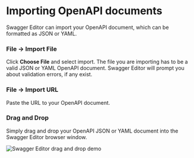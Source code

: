 # Importing OpenAPI documents

Swagger Editor can import your OpenAPI document, which can be formatted as JSON or YAML.

### File → Import File

Click **Choose File** and select import. The file you are importing has to be a valid JSON or YAML OpenAPI document. Swagger Editor will prompt you about validation errors, if any exist.

### File → Import URL

Paste the URL to your OpenAPI document. 

### Drag and Drop

Simply drag and drop your OpenAPI JSON or YAML document into the Swagger Editor browser window. 

![Swagger Editor drag and drop demo](./drag-and-drop.gif)
